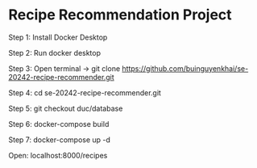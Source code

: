 # Recipe Recommendation Project

Step 1: Install Docker Desktop

Step 2: Run docker desktop

Step 3: Open terminal -> git clone https://github.com/buinguyenkhai/se-20242-recipe-recommender.git

Step 4: cd se-20242-recipe-recommender.git

Step 5: git checkout duc/database

Step 6: docker-compose build

Step 7: docker-compose up -d

Open: localhost:8000/recipes